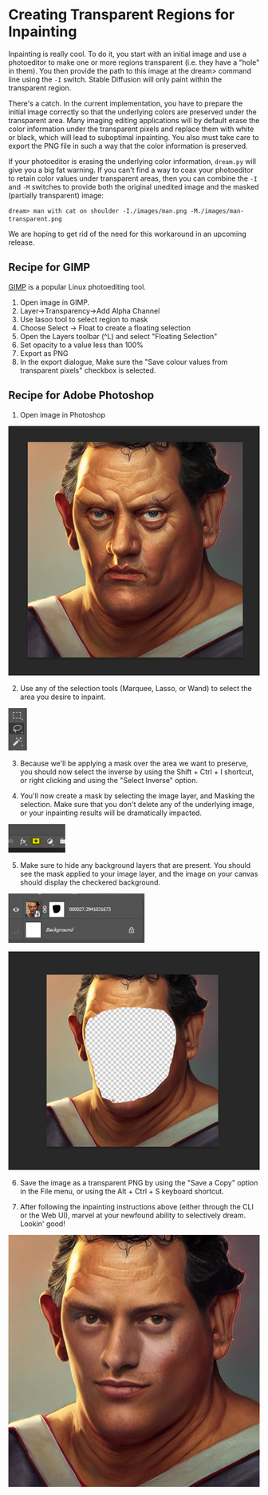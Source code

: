 # **Creating Transparent Regions for Inpainting**

Inpainting is really cool. To do it, you start with an initial image
and use a photoeditor to make one or more regions transparent
(i.e. they have a "hole" in them). You then provide the path to this
image at the dream> command line using the `-I` switch. Stable
Diffusion will only paint within the transparent region.

There's a catch. In the current implementation, you have to prepare
the initial image correctly so that the underlying colors are
preserved under the transparent area. Many imaging editing
applications will by default erase the color information under the
transparent pixels and replace them with white or black, which will
lead to suboptimal inpainting. You also must take care to export the
PNG file in such a way that the color information is preserved.

If your photoeditor is erasing the underlying color information,
`dream.py` will give you a big fat warning. If you can't find a way to
coax your photoeditor to retain color values under transparent areas,
then you can combine the `-I` and `-M` switches to provide both the
original unedited image and the masked (partially transparent) image:

```
dream> man with cat on shoulder -I./images/man.png -M./images/man-transparent.png
```

We are hoping to get rid of the need for this workaround in an upcoming release.

## Recipe for GIMP

[GIMP](https://www.gimp.org/) is a popular Linux photoediting tool.

1. Open image in GIMP.
2. Layer->Transparency->Add Alpha Channel
3. Use lasoo tool to select region to mask
4. Choose Select -> Float to create a floating selection
5. Open the Layers toolbar (^L) and select "Floating Selection"
6. Set opacity to a value less than 100%
7. Export as PNG
8. In the export dialogue, Make sure the "Save colour values from
   transparent pixels" checkbox is selected.


## Recipe for Adobe Photoshop

1. Open image in Photoshop
<p align='left'>
<img src="../assets/step1.png"/>
</p>

2. Use any of the selection tools (Marquee, Lasso, or Wand) to select the area you desire to inpaint.
<p align='left'>
<img src="../assets/step2.png"/>
</p>

3. Because we'll be applying a mask over the area we want to preserve, you should now select the inverse by using the Shift + Ctrl + I shortcut, or right clicking and using the "Select Inverse" option.

4. You'll now create a mask by selecting the image layer, and Masking the selection. Make sure that you don't delete any of the underlying image, or your inpainting results will be dramatically impacted.
<p align='left'>
<img src="../assets/step4.png"/>
</p>

5. Make sure to hide any background layers that are present. You should see the mask applied to your image layer, and the image on your canvas should display the checkered background.
<p align='left'>
<img src="../assets/step5.png"/>
</p>

<p align='left'>
<img src="../assets/step6.png"/>
</p>

6. Save the image as a transparent PNG by using the "Save a Copy" option in the File menu, or using the Alt + Ctrl + S keyboard shortcut.

7. After following the inpainting instructions above (either through the CLI or the Web UI), marvel at your newfound ability to selectively dream. Lookin' good!
<p align='left'>
<img src="../assets/step7.png"/>
</p>

